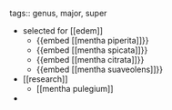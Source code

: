 tags:: genus, major, super

- selected for [[edem]]
	- {{embed [[mentha piperita]]}}
	- {{embed [[mentha spicata]]}}
	- {{embed [[mentha citrata]]}}
	- {{embed [[mentha suaveolens]]}}
- [[research]]
	- [[mentha pulegium]]
-